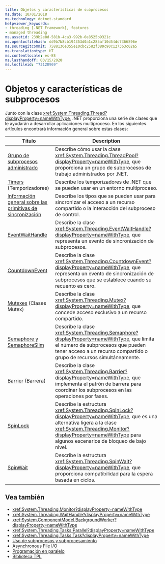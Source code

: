 ```yaml
---
title: Objetos y características de subprocesos
ms.date: 10/01/2018
ms.technology: dotnet-standard
helpviewer_keywords:
- threading [.NET Framework], features
- managed threading
ms.assetid: 239b2e8d-581b-4ca3-992b-0e8525b9321c
ms.openlocfilehash: dd9b7b8cb194353d0a1c285af10d54dc7366896e
ms.sourcegitcommit: 7588136e355e10cbc2582f389c90c127363c02a5
ms.translationtype: HT
ms.contentlocale: es-ES
ms.lasthandoff: 03/15/2020
ms.locfileid: "73128969"
---
```

# <a name="threading-objects-and-features"></a>Objetos y características de subprocesos

Junto con la clase <xref:System.Threading.Thread?displayProperty=nameWithType>, .NET proporciona una serie de clases que le ayudarán a desarrollar aplicaciones multiproceso. En los siguientes artículos encontrará información general sobre estas clases:

|Título|Description|  
|-----------|-----------------|  
|[Grupo de subprocesos administrado](the-managed-thread-pool.md)|Describe cómo usar la clase <xref:System.Threading.ThreadPool?displayProperty=nameWithType>, que proporciona un grupo de subprocesos de trabajo administrados por .NET.|  
|[Timers](timers.md) (Temporizadores)|Describe los temporizadores de .NET que se pueden usar en un entorno multiproceso.|
|[Información general sobre las primitivas de sincronización](overview-of-synchronization-primitives.md)|Describe los tipos que se pueden usar para sincronizar el acceso a un recurso compartido o la interacción del subproceso de control.|
|[EventWaitHandle](eventwaithandle.md)|Describe la clase <xref:System.Threading.EventWaitHandle?displayProperty=nameWithType>, que representa un evento de sincronización de subprocesos.|
|[CountdownEvent](countdownevent.md)|Describe la clase <xref:System.Threading.CountdownEvent?displayProperty=nameWithType>, que representa un evento de sincronización de subprocesos que se establece cuando su recuento es cero.|
|[Mutexes](mutexes.md) (Clases Mutex)|Describe la clase <xref:System.Threading.Mutex?displayProperty=nameWithType>, que concede acceso exclusivo a un recurso compartido.|
|[Semaphore y SemaphoreSlim](semaphore-and-semaphoreslim.md)|Describe la clase <xref:System.Threading.Semaphore?displayProperty=nameWithType>, que limita el número de subprocesos que pueden tener acceso a un recurso compartido o grupo de recursos simultáneamente.|
|[Barrier](barrier.md) (Barrera)|Describe la clase <xref:System.Threading.Barrier?displayProperty=nameWithType>, que implementa el patrón de barrera para coordinar los subprocesos en las operaciones por fases.|
|[SpinLock](spinlock.md)|Describe la estructura <xref:System.Threading.SpinLock?displayProperty=nameWithType>, que es una alternativa ligera a la clase <xref:System.Threading.Monitor?displayProperty=nameWithType> para algunos escenarios de bloqueo de bajo nivel.|
|[SpinWait](spinwait.md)|Describe la estructura <xref:System.Threading.SpinWait?displayProperty=nameWithType>, que proporciona compatibilidad para la espera basada en ciclos.|

## <a name="see-also"></a>Vea también

- <xref:System.Threading.Monitor?displayProperty=nameWithType>
- <xref:System.Threading.WaitHandle?displayProperty=nameWithType>
- <xref:System.ComponentModel.BackgroundWorker?displayProperty=nameWithType>
- <xref:System.Threading.Tasks.Parallel?displayProperty=nameWithType>
- <xref:System.Threading.Tasks.Task?displayProperty=nameWithType>
- [Uso de subprocesos y subprocesamiento](using-threads-and-threading.md)
- [Asynchronous File I/O](../io/asynchronous-file-i-o.md)
- [Programación en paralelo](../parallel-programming/index.md)
- [Biblioteca TPL](../parallel-programming/task-parallel-library-tpl.md)
